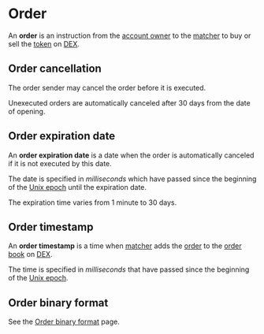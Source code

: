 # Order

An **order** is an instruction from the [account owner](/en/blockchain/account) to the [matcher](/en/waves-node/extensions/matcher) to buy or sell the [token](/en/blockchain/token) on [DEX](/waves-dex/about-waves-dex).

## Order cancellation

The order sender may cancel the order before it is executed.

Unexecuted orders are automatically canceled after 30 days from the date of opening.

## Order expiration date

An **order expiration date** is a date when the order is automatically canceled if it is not executed by this date.

The date is specified in _milliseconds_ which have passed since the beginning of the [Unix epoch](https://en.wikipedia.org/wiki/Unix_time) until the expiration date.

The expiration time varies from 1 minute to 30 days.

## Order timestamp

An **order timestamp** is a time when [matcher](/en/waves-node/extensions/matcher) adds the [order](/en/blockchain/order) to the [order book](https://en.wikipedia.org/wiki/Order_book_%28trading%29) on [DEX](/waves-dex/about-waves-dex).

The time is specified in _milliseconds_ that have passed since the beginning of the [Unix epoch](https://en.wikipedia.org/wiki/Unix_time).

## Order binary format

See the [Order binary format](/en/blockchain/binary-format/order-binary-format) page.

